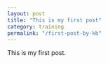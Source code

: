 ```yaml
---
layout: post
title: "This is my first post"
category: training
permalink: "/first-post-by-kb"
---
```


This is my first post.
